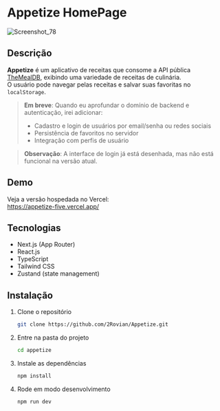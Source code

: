 # Appetize HomePage
![Screenshot_78](https://github.com/user-attachments/assets/bf8942c1-7bc4-4225-804d-72d3f12715eb)
## Descrição
**Appetize** é um aplicativo de receitas que consome a API pública [TheMealDB](https://www.themealdb.com/api.php), exibindo uma variedade de receitas de culinária.  
O usuário pode navegar pelas receitas e salvar suas favoritas no `localStorage`.  

> **Em breve**: Quando eu aprofundar o domínio de backend e autenticação, irei adicionar:
> - Cadastro e login de usuários por email/senha ou redes sociais  
> - Persistência de favoritos no servidor  
> - Integração com perfis de usuário  

> **Observação**: A interface de login já está desenhada, mas não está funcional na versão atual.

## Demo

Veja a versão hospedada no Vercel:  
https://appetize-five.vercel.app/

## Tecnologias

- Next.js (App Router)  
- React.js  
- TypeScript  
- Tailwind CSS  
- Zustand (state management)  

## Instalação

1. Clone o repositório  
   ```bash
   git clone https://github.com/2Rovian/Appetize.git
2. Entre na pasta do projeto

   ```bash
   cd appetize
3. Instale as dependências
   ```bash
   npm install
4. Rode em modo desenvolvimento
   ```bash
   npm run dev
